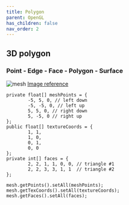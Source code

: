 ```yaml
---
title: Polygon
parent: OpenGL
has_children: false
nav_order: 2
---
```


## 3D polygon
### Point - Edge - Face - Polygon - Surface
![mesh](../resources/mesh.png)
[Image reference](https://en.wikipedia.org/wiki/Polygon_mesh)

```
private float[] meshPoints = {
        -5, 5, 0, // left down
        -5, -5, 0, // left up
        5, 5, 0, // right down
        5, -5, 0 // right up
};
public float[] textureCoords = {
        1, 1,
        1, 0,
        0, 1,
        0, 0
};
private int[] faces = {
        2, 2, 1, 1, 0, 0, // triangle #1
        2, 2, 3, 3, 1, 1  // triangle #2
};

mesh.getPoints().setAll(meshPoints);
mesh.getTexCoords().setAll(textureCoords);
mesh.getFaces().setAll(faces);
```
